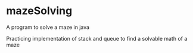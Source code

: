# mazeSolving
A program to solve a maze in java

Practicing implementation of stack and queue to find a solvable math of a maze
